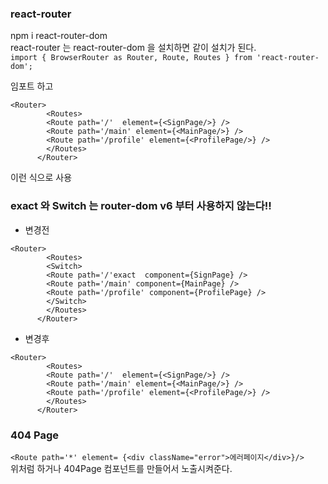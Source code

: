### react-router


npm i react-router-dom      
react-router 는 react-router-dom 을 설치하면 같이 설치가 된다.    
`import { BrowserRouter as Router, Route, Routes } from 'react-router-dom';`    

임포트 하고  
```
<Router>
        <Routes>
        <Route path='/'  element={<SignPage/>} />
        <Route path='/main' element={<MainPage/>} />
        <Route path='/profile' element={<ProfilePage/>} />
        </Routes>
      </Router>
```
이런 식으로 사용

### exact 와 Switch 는 router-dom v6 부터 사용하지 않는다!!     
- 변경전
```
<Router>
        <Routes>
        <Switch>
        <Route path='/'exact  component={SignPage} />
        <Route path='/main' component={MainPage} />
        <Route path='/profile' component={ProfilePage} />
        </Switch>
        </Routes>
      </Router>
```
- 변경후
```
<Router>
        <Routes>
        <Route path='/'  element={<SignPage/>} />
        <Route path='/main' element={<MainPage/>} />
        <Route path='/profile' element={<ProfilePage/>} />
        </Routes>
      </Router>
```
 
### 404 Page     
`<Route path='*' element= {<div className="error">에러페이지</div>}/>`     
위처럼 하거나 404Page 컴포넌트를 만들어서 노출시켜준다.     

